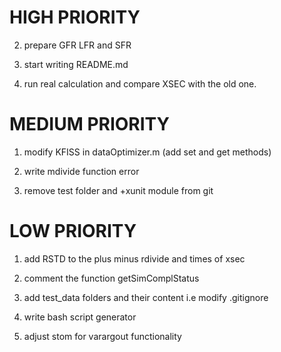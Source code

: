 
HIGH PRIORITY
=============

2. prepare GFR LFR and SFR

3. start writing README.md

4. run real calculation and compare XSEC with the old one.

MEDIUM PRIORITY
===============

1. modify KFISS in dataOptimizer.m (add set and get methods)

2. write mdivide function error

3. remove test folder and +xunit module from git


LOW PRIORITY
============

1. add RSTD to the plus minus rdivide and times of xsec

2. comment the function getSimComplStatus

3. add test_data folders and their content i.e modify .gitignore

4. write bash script generator

5. adjust stom for varargout functionality